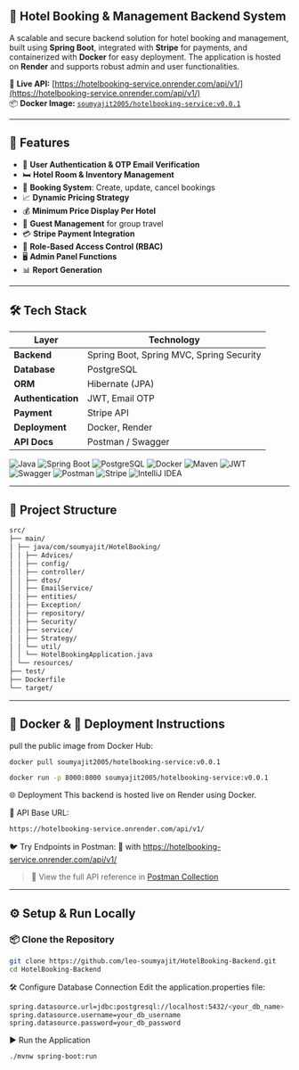 ## 🏨 Hotel Booking & Management Backend System

A scalable and secure backend solution for hotel booking and management, built using **Spring Boot**, integrated with **Stripe** for payments, and containerized with **Docker** for easy deployment. The application is hosted on **Render** and supports robust admin and user functionalities.

🔗 **Live API:** [https://hotelbooking-service.onrender.com/api/v1/](https://hotelbooking-service.onrender.com/api/v1/)  
📦 **Docker Image:** [`soumyajit2005/hotelbooking-service:v0.0.1`](https://hub.docker.com/r/soumyajit2005/hotelbooking-service)

---

## 🚀 Features

- 🔐 **User Authentication & OTP Email Verification**
- 🛏️ **Hotel Room & Inventory Management**
- 📅 **Booking System**: Create, update, cancel bookings
- 📈 **Dynamic Pricing Strategy**
- 💰 **Minimum Price Display Per Hotel**
- 👥 **Guest Management** for group travel
- 💳 **Stripe Payment Integration**
- 👤 **Role-Based Access Control (RBAC)**
- 🖥️ **Admin Panel Functions**
- 📊 **Report Generation**

---

## 🛠️ Tech Stack

| Layer              | Technology                               |
|-------------------|-------------------------------------------|
| **Backend**        | Spring Boot, Spring MVC, Spring Security |
| **Database**       | PostgreSQL                               |
| **ORM**            | Hibernate (JPA)                          |
| **Authentication** | JWT, Email OTP                           |
| **Payment**        | Stripe API                               |
| **Deployment**     | Docker, Render                           |
| **API Docs**       | Postman / Swagger                        |


![Java](https://img.shields.io/badge/Java-ED8B00?style=for-the-badge&logo=openjdk&logoColor=white)
![Spring Boot](https://img.shields.io/badge/Spring_Boot-6DB33F?style=for-the-badge&logo=spring-boot&logoColor=white)
![PostgreSQL](https://img.shields.io/badge/PostgreSQL-4169E1?style=for-the-badge&logo=postgresql&logoColor=white)
![Docker](https://img.shields.io/badge/Docker-4169E1?style=for-the-badge&logo=docker&logoColor=white)
![Maven](https://img.shields.io/badge/Maven-C71A36?style=for-the-badge&logo=apachemaven&logoColor=white)
![JWT](https://img.shields.io/badge/JWT-black?style=for-the-badge&logo=JSON%20web%20tokens)
![Swagger](https://img.shields.io/badge/Swagger-85EA2D?style=for-the-badge&logo=swagger&logoColor=black)
![Postman](https://img.shields.io/badge/Postman-FF6C37?style=for-the-badge&logo=postman&logoColor=white)
![Stripe](https://img.shields.io/badge/Stripe-635BFF?style=for-the-badge&logo=stripe&logoColor=white)
![IntelliJ IDEA](https://img.shields.io/badge/IntelliJ_IDEA-000000?style=for-the-badge&logo=intellij-idea&logoColor=white)

---

## 📁 Project Structure

```bash
src/
├── main/
│ ├── java/com/soumyajit/HotelBooking/
│ │ ├── Advices/
│ │ ├── config/
│ │ ├── controller/
│ │ ├── dtos/
│ │ ├── EmailService/
│ │ ├── entities/
│ │ ├── Exception/
│ │ ├── repository/
│ │ ├── Security/
│ │ ├── service/
│ │ ├── Strategy/
│ │ └── util/
│ │ └── HotelBookingApplication.java
│ └── resources/
├── test/
├── Dockerfile
└── target/
```


---

## 🐳 Docker & 🔧 Deployment Instructions
pull the public image from Docker Hub:
```bash
docker pull soumyajit2005/hotelbooking-service:v0.0.1
```
```bash
docker run -p 8000:8000 soumyajit2005/hotelbooking-service:v0.0.1
```

🌐 Deployment
This backend is hosted live on Render using Docker.

📍 API Base URL:
```bash
https://hotelbooking-service.onrender.com/api/v1/
```

🐦 Try Endpoints in Postman:
🔗 with https://hotelbooking-service.onrender.com/api/v1/
> 🔗 View the full API reference in [Postman Collection](https://www.postman.com/newsly-0222/workspace/hotel-booking-backend/collection/39002667-020dd3ae-aa23-4a38-93f2-aba4eebb3e93?action=share&source=copy-link&creator=39002667)

---

## ⚙️ Setup & Run Locally

### 📦 Clone the Repository

```bash
git clone https://github.com/leo-soumyajit/HotelBooking-Backend.git
cd HotelBooking-Backend
```
🛠 Configure Database Connection
Edit the application.properties file:
```bash
spring.datasource.url=jdbc:postgresql://localhost:5432/<your_db_name>
spring.datasource.username=your_db_username
spring.datasource.password=your_db_password
```

▶ Run the Application
```bash
./mvnw spring-boot:run
```
